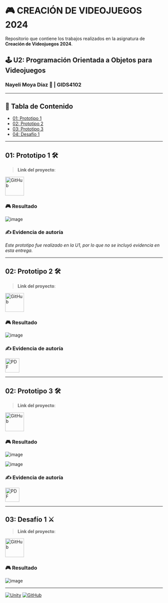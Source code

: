 # 🎮 CREACIÓN DE VIDEOJUEGOS 2024
Repositorio que contiene los trabajos realizados en la asignatura de **Creación de Videojuegos 2024**.

## 🕹️ U2: Programación Orientada a Objetos para Videojuegos
### Nayeli Moya Díaz 🦦 | GIDS4102

---

## **📑 Tabla de Contenido**
- [01: Prototipo 1](#prototipo-1)
- [02: Prototipo 2](#prototipo-2)
- [03: Prototipo 3](#prototipo-3)
- [04: Desafío 1](#desafio-1)

---

<a name="prototipo-1"></a>
## 01: Prototipo 1 🛠️
> **Link del proyecto**:  
> <p align="center">
<a href="https://github.com/nayemoya/CreacionDeVideojuegos/blob/main/Prototipo%201.unitypackage">
    <img src="https://cdn-icons-png.flaticon.com/128/733/733553.png" alt="GitHub" width="60"/>
</a>
</p>

### 🎮 Resultado
![image](https://github.com/user-attachments/assets/5ff69f88-5fad-42c9-a1e8-e90e2c4246c8)

### **✍️ Evidencia de autoría**  
*Este prototipo fue realizado en la U1, por lo que no se incluyó evidencia en esta entrega.*

---

<a name="prototipo-2"></a>
## 02: Prototipo 2 🛠️
> **Link del proyecto**:  
> <p align="center">
<a href="https://github.com/nayemoya/CreacionDeVideojuegos/blob/main/Prototipo%202.unitypackage">
    <img src="https://cdn-icons-png.flaticon.com/128/733/733553.png" alt="GitHub" width="60"/>
</a>
</p>

### 🎮 Resultado
![image](https://github.com/user-attachments/assets/2190a48c-9379-48b5-9713-79d624488cc6)

### **✍️ Evidencia de autoría**  
> <p align="center">
<a href="https://github.com/user-attachments/files/17335387/LECCION02_NayeliMoyaDiaz.pdf">
    <img src="https://upload.wikimedia.org/wikipedia/commons/8/87/PDF_file_icon.svg" alt="PDF" width="45"/>
</a>
</p>

---

<a name="prototipo-3"></a>
## 02: Prototipo 3 🛠️
> **Link del proyecto**:  
> <p align="center">
<a href="https://github.com/nayemoya/CreacionDeVideojuegos/blob/main/Prototipo%203.unitypackage">
    <img src="https://cdn-icons-png.flaticon.com/128/733/733553.png" alt="GitHub" width="60"/>
</a>
</p>

### 🎮 Resultado
![image](https://github.com/user-attachments/assets/e3fe398c-3469-461b-a077-b08cb374bf61)

![image](https://github.com/user-attachments/assets/f0ffcdaf-6d87-45ab-b6c4-09d6b76159e9)

### **✍️ Evidencia de autoría**  
> <p align="center">
<a href="https://github.com/user-attachments/files/17792182/PROTOTIPO03_NayeliMoyaDiaz.pdf">
    <img src="https://upload.wikimedia.org/wikipedia/commons/8/87/PDF_file_icon.svg" alt="PDF" width="45"/>
</a>
</p>

---

<a name="desafio-1"></a>
## 03: Desafío 1 ⚔️
> **Link del proyecto**:  
> <p align="center">
<a href="https://github.com/nayemoya/CreacionDeVideojuegos/blob/main/Desaf%C3%ADo%201.unitypackage">
    <img src="https://cdn-icons-png.flaticon.com/128/733/733553.png" alt="GitHub" width="60"/>
</a>
</p>

### 🎮 Resultado
![image](https://github.com/user-attachments/assets/c2f39376-1368-4145-8a04-6494b8c27206)

---

[![Unity](https://img.shields.io/badge/Unity-100000?style=for-the-badge&logo=unity&logoColor=white)](https://unity.com/)
[![GitHub](https://img.shields.io/badge/GitHub-100000?style=for-the-badge&logo=github&logoColor=white)](https://github.com/)



